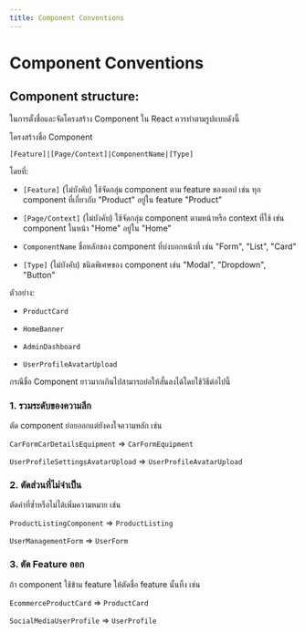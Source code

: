 ```yaml
---
title: Component Conventions
---
```


# Component Conventions

## Component structure:

ในการตั้งชื่อและจัดโครงสร้าง Component ใน React ควรทำตามรูปแบบดังนี้

โครงสร้างชื่อ Component

```
[Feature]|[Page/Context]|ComponentName|[Type]
```

โดยที่:

- `[Feature]` (ไม่บังคับ) ใช้จัดกลุ่ม component ตาม feature ของแอป เช่น ทุก component ที่เกี่ยวกับ "Product" อยู่ใน feature "Product"

- `[Page/Context]` (ไม่บังคับ) ใช้จัดกลุ่ม component ตามหน้าหรือ context ที่ใช้ เช่น component ในหน้า "Home" อยู่ใน "Home"

- `ComponentName` ชื่อหลักของ component ที่บ่งบอกหน้าที่ เช่น "Form", "List", "Card"

- `[Type]` (ไม่บังคับ) ชนิดพิเศษของ component เช่น "Modal", "Dropdown", "Button"

ตัวอย่าง:

- `ProductCard`

- `HomeBanner`

- `AdminDashboard`

- `UserProfileAvatarUpload`

กรณีชื่อ Component ยาวมากเกินไปสามารถย่อให้สั้นลงได้โดยใช้วิธีต่อไปนี้

### 1. รวมระดับของความลึก

ตัด component ย่อยออกแต่ยังคงใจความหลัก เช่น

`CarFormCarDetailsEquipment` => `CarFormEquipment`

`UserProfileSettingsAvatarUpload` => `UserProfileAvatarUpload`

### 2. ตัดส่วนที่ไม่จำเป็น

ตัดคำที่ซ้ำหรือไม่ได้เพิ่มความหมาย เช่น

`ProductListingComponent` => `ProductListing`

`UserManagementForm` => `UserForm`

### 3. ตัด Feature ออก

ถ้า component ใช้ข้าม feature ให้ตัดชื่อ feature นั้นทิ้ง เช่น

`EcommerceProductCard` => `ProductCard`

`SocialMediaUserProfile` => `UserProfile`
